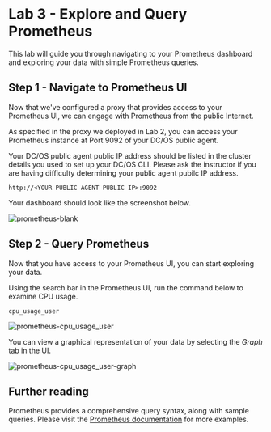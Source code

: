# Lab 3 - Explore and Query Prometheus 

This lab will guide you through navigating to your Prometheus dashboard and exploring your data with simple Prometheus queries.


## Step 1 - Navigate to Prometheus UI

Now that we've configured a proxy that provides access to your Prometheus UI, we can engage with Prometheus from the public Internet.

As specified in the proxy we deployed in Lab 2, you can access your Prometheus instance at Port 9092 of your DC/OS public agent.

Your DC/OS public agent public IP address should be listed in the cluster details you used to set up your DC/OS CLI. Please ask the instructor if you are having difficulty determining your public agent pubilc IP address.

```
http://<YOUR PUBLIC AGENT PUBLIC IP>:9092
```

Your dashboard should look like the screenshot below.

![prometheus-blank](https://github.com/tbaums/dcos-days-prometheus-grafana-labs/blob/master/screenshots/prometheus-blank.png)


## Step 2 - Query Prometheus

Now that you have access to your Prometheus UI, you can start exploring your data.

Using the search bar in the Prometheus UI, run the command below to examine CPU usage.

```
cpu_usage_user
```
![prometheus-cpu_usage_user](https://github.com/tbaums/dcos-days-prometheus-grafana-labs/blob/master/screenshots/prometheus-cpu_usage_user.png)

You can view a graphical representation of your data by selecting the *Graph* tab in the UI.

![prometheus-cpu_usage_user-graph](https://github.com/tbaums/dcos-days-prometheus-grafana-labs/blob/master/screenshots/prometheus-cpu_usage_user-graph.png)


## Further reading

Prometheus provides a comprehensive query syntax, along with sample queries. Please visit the [Prometheus documentation](https://prometheus.io/docs/prometheus/latest/querying/examples/) for more examples.



